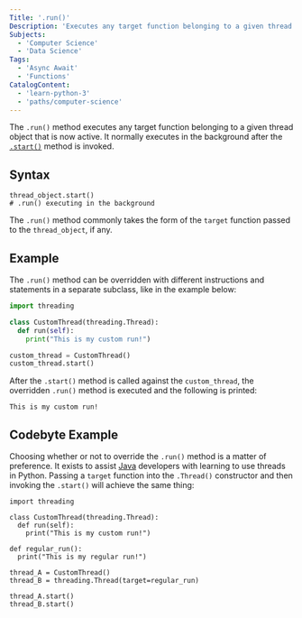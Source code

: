 ```yaml
---
Title: '.run()'
Description: 'Executes any target function belonging to a given thread object that is now active.'
Subjects:
  - 'Computer Science'
  - 'Data Science'
Tags:
  - 'Async Await'
  - 'Functions'
CatalogContent:
  - 'learn-python-3'
  - 'paths/computer-science'
---
```


The `.run()` method executes any target function belonging to a given thread object that is now active. It normally executes in the background after the [`.start()`](https://www.codecademy.com/resources/docs/python/threading/start) method is invoked.

## Syntax

```pseudo
thread_object.start()
# .run() executing in the background
```

The `.run()` method commonly takes the form of the `target` function passed to the `thread_object`, if any.

## Example

The `.run()` method can be overridden with different instructions and statements in a separate subclass, like in the example below:

```py
import threading

class CustomThread(threading.Thread):
  def run(self):
    print("This is my custom run!")

custom_thread = CustomThread()
custom_thread.start()
```

After the `.start()` method is called against the `custom_thread`, the overridden `.run()` method is executed and the following is printed:

```shell
This is my custom run!
```

## Codebyte Example

Choosing whether or not to override the `.run()` method is a matter of preference. It exists to assist [Java](https://www.codecademy.com/resources/docs/java) developers with learning to use threads in Python. Passing a `target` function into the `.Thread()` constructor and then invoking the `.start()` will achieve the same thing:

```codebyte/python
import threading

class CustomThread(threading.Thread):
  def run(self):
    print("This is my custom run!")

def regular_run():
  print("This is my regular run!")

thread_A = CustomThread()
thread_B = threading.Thread(target=regular_run)

thread_A.start()
thread_B.start()
```

